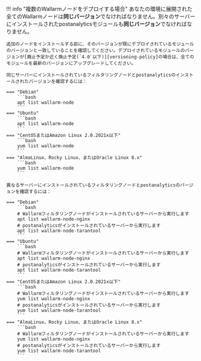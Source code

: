 !!! info "複数のWallarmノードをデプロイする場合"
    あなたの環境に展開された全てのWallarmノードは**同じバージョン**でなければなりません。別々のサーバーにインストールされたpostanalyticsモジュールも**同じバージョン**でなければなりません。

    追加のノードをインストールする前に、そのバージョンが既にデプロイされているモジュールのバージョンと一致していることを確認してください。デプロイされているモジュールのバージョンが[廃止予定か近く廃止予定(`4.0`以下)][versioning-policy]の場合は、全てのモジュールを最新のバージョンにアップグレードしてください。

    同じサーバーにインストールされているフィルタリングノードとpostanalyticsのインストールされたバージョンを確認するには：

    === "Debian"
        ```bash
        apt list wallarm-node
        ```
    === "Ubuntu"
        ```bash
        apt list wallarm-node
        ```
    === "CentOSまたはAmazon Linux 2.0.2021x以下"
        ```bash
        yum list wallarm-node
        ```
    === "AlmaLinux、Rocky Linux、またはOracle Linux 8.x"
        ```bash
        yum list wallarm-node
        ```

    異なるサーバーにインストールされているフィルタリングノードとpostanalyticsのバージョンを確認するには：

    === "Debian"
        ```bash
        # Wallarmフィルタリングノードがインストールされているサーバーから実行します
        apt list wallarm-node-nginx
        # postanalyticsがインストールされているサーバーから実行します
        apt list wallarm-node-tarantool
        ```
    === "Ubuntu"
        ```bash
        # Wallarmフィルタリングノードがインストールされているサーバーから実行します
        apt list wallarm-node-nginx
        # postanalyticsがインストールされているサーバーから実行します
        apt list wallarm-node-tarantool
        ```
    === "CentOSまたはAmazon Linux 2.0.2021x以下"
        ```bash
        # Wallarmフィルタリングノードがインストールされているサーバーから実行します
        yum list wallarm-node-nginx
        # postanalyticsがインストールされているサーバーから実行します
        yum list wallarm-node-tarantool
        ```
    === "AlmaLinux、Rocky Linux、またはOracle Linux 8.x"
        ```bash
        # Wallarmフィルタリングノードがインストールされているサーバーから実行します
        yum list wallarm-node-nginx
        # postanalyticsがインストールされているサーバーから実行します
        yum list wallarm-node-tarantool
        ```